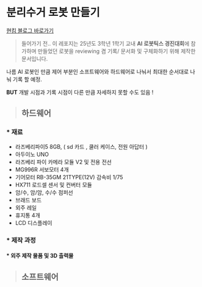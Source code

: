 # 분리수거 로봇 만들기

[현킴 블로그 바로가기](https://blog.naver.com/3h12n_17)

> 들어가기 전.. 이 레포지는 25년도 3학년 1학기 교내 **AI 로봇틱스 경진대회**에 참가하며 만들었던
로봇을 reviewing 겸 기록/ 문서화 및 구체화하기 위해 제작한 문서입니다. 


나름 AI 로봇인 만큼 제어 부분인 소프트웨어와 하드웨어로 나눠서 최대한 순서대로 나눠 기록 할 예정. 

**BUT** 개발 시점과 기록 시점이 다른 만큼 자세하지 못할 수도 있음 ! 

> ## 하드웨어
### * 재료
- 라즈베리파이5 8GB, ( sd 카드 , 쿨러 케이스, 전원 아답터 ) 
- 아두이노 UNO
- 라즈베리 파이 카메라 모듈 V2 및 전용 전선
- MG996R 서보모터 4개
- 기어모터 RB-35GM 21TYPE(12V) 감속비 1/75
- HX711 로드셀 센서 및 컨버터 모듈 
- 암/수, 암/암, 수/수 점퍼선
- 브래드 보드
- 외주 레일
- 휴지통 4개
- LCD 디스플레이

### * 제작 과정

#### * 외주 제작 물품 및 3D 출력물 




> ## 소프트웨어

